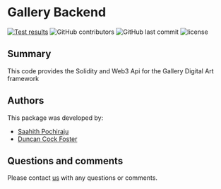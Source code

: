 # Gallery Backend 

[![Test results](https://circleci.com/gh/galleryblockchain/art_dapp.svg?style=shield)](https://circleci.com/gh/galleryblockchain/art_dapp)
![GitHub contributors](https://img.shields.io/github/contributors/galleryblockchain/art_dapp.svg)
![GitHub last commit](https://img.shields.io/github/last-commit/galleryblockchain/art_dapp.svg)
![license](https://img.shields.io/github/license/galleryblockchain/art_dapp.svg)


## Summary
This code provides the Solidity and Web3 Api for the Gallery Digital Art framework

## Authors
This package was developed by:
* [Saahith Pochiraju](http://www.saahith.com)
* [Duncan Cock Foster](http://www.github.com/dcarlcf)

## Questions and comments
Please contact [us](http://visitgallery.co) with any questions or comments.
